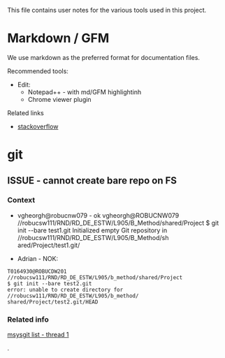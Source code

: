 

This file contains user notes for the various tools used in this project.

# Markdown / GFM
We use markdown as the preferred format for documentation files.

Recommended tools:
- Edit:
	- Notepad++ - with md/GFM highlightinh
	- Chrome viewer plugin
	
Related links
- [stackoverflow ](http://stackoverflow.com/questions/9843609/view-markdown-files-offline)

# git 

## ISSUE - cannot create bare repo on FS

### Context

* vgheorgh@robucnw079 - ok
  vgheorgh@ROBUCNW079 //robucsw111/RND/RD_DE_ESTW/L905/B_Method/shared/Project
  $ git init --bare test1.git
  Initialized empty Git repository in //robucsw111/RND/RD_DE_ESTW/L905/B_Method/sh
  ared/Project/test1.git/

* Adrian - NOK:
```
T0164930@ROBUCDW201 //robucsw111/RND/RD_DE_ESTW/L905/b_method/shared/Project
$ git init --bare test2.git
error: unable to create directory for //robucsw111/RND/RD_DE_ESTW/L905/b_method/
shared/Project/test2.git/HEAD
```

### Related info
[msysgit list - thread 1](https://groups.google.com/forum/#!topic/msysgit/kAYExfllAh4)

.